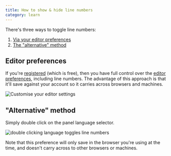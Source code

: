 ```yaml
---
title: How to show & hide line numbers
category: learn
---
```



There's three ways to toggle line numbers:

1. [Via your editor preferences](#editorpreferences)
2. [The "alternative" method](#alternativemethod)

## Editor preferences

If you're [registered](/help/why-register) (which is free), then you have full control over the [editor preferences](https://jsbin.com/account/editor), including line numbers. The advantage of this approach is that it'll save against your account so it carries across browsers and machines.

![Customise your editor settings](/images/line-numbers-pref.png)

## "Alternative" method

Simply double click on the panel language selector.

![double clicking language toggles line numbers](/images/line-numbers.gif)

Note that this preference will only save in the browser you're using at the time, and doesn't carry across to other browsers or machines.
